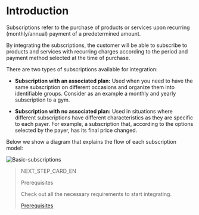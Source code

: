 # Introduction

Subscriptions refer to the purchase of products or services upon recurring (monthly/annual) payment of a predetermined amount.

By integrating the subscriptions, the customer will be able to subscribe to products and services with recurring charges according to the period and payment method selected at the time of purchase.

There are two types of subscriptions available for integration:

* **Subscription with an associated plan:** Used when you need to have the same subscription on different occasions and organize them into identifiable groups. Consider as an example a monthly and yearly subscription to a gym.

* **Subscription with no associated plan:** Used in situations where different subscriptions have different characteristics as they are specific to each payer. For example, a subscription that, according to the options selected by the payer, has its final price changed.

Below we show a diagram that explains the flow of each subscription model:

![Basic-subscriptions](/images/subscriptions/Integrations-EN.png)

> NEXT_STEP_CARD_EN
>
> Prerequisites
>
> Check out all the necessary requirements to start integrating.
>
> [Prerequisites](developers/en/docs/subscriptions/requirements)
